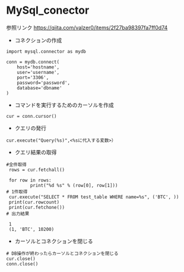 # MySql_conector

参照リンク
https://qiita.com/valzer0/items/2f27ba98397fa7ff0d74
- コネクションの作成
```
import mysql.connector as mydb

conn = mydb.connect(
    host='hostname',
    user='username',
    port='3306',
    password='password',
    database='dbname'
)
```
- コマンドを実行するためのカーソルを作成
```
cur = conn.cursor()
```

- クエリの発行
```
cur.execute("Query(%s)",<%sに代入する変数>）
```

- クエリ結果の取得
```
#全件取得
 rows = cur.fetchall()

 for row in rows:
         print("%d %s" % (row[0], row[1]))
# 1件取得
 cur.execute("SELECT * FROM test_table WHERE name=%s", ('BTC', ))
 print(cur.rowcount)
 print(cur.fetchone())
# 出力結果

 1
 (1, 'BTC', 10200)

```

- カーソルとコネクションを閉じる
```
# DB操作が終わったらカーソルとコネクションを閉じる
cur.close()
conn.close()
```
